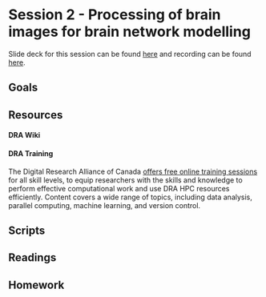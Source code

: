 # Session 2 - Processing of brain images for brain network modelling 

Slide deck for this session can be found [here](.) and recording can be found [here](.).

## Goals



## Resources

#### DRA Wiki

#### DRA Training
The Digital Research Alliance of Canada [offers free online training sessions](https://alliancecan.ca/en/services/advanced-research-computing/technical-support/training-calendar) for all skill levels, to equip researchers with the skills and knowledge to perform effective computational work and use DRA HPC resources efficiently. Content covers a wide range of topics, including data analysis, parallel computing, machine learning, and version control.

## Scripts

## Readings



## Homework
